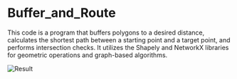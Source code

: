 # Buffer_and_Route
This code is a program that buffers polygons to a desired distance, calculates the shortest path between a starting point and a target point, and performs intersection checks. It utilizes the Shapely and NetworkX libraries for geometric operations and graph-based algorithms.

![Result](https://github.com/gurbuzkaanakkaya/Buffer_and_Route/assets/103320421/0e21ffcc-0edf-4e77-81bc-d57eb19374ca)
